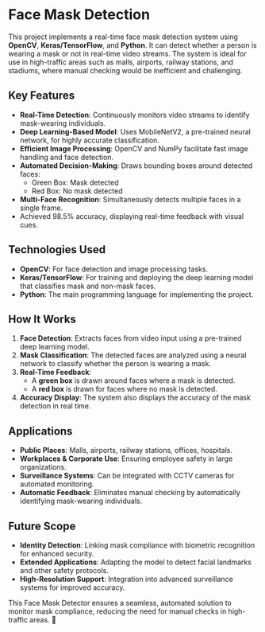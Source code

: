 # Face Mask Detection

This project implements a real-time face mask detection system using **OpenCV**, **Keras/TensorFlow**, and **Python**. It can detect whether a person is wearing a mask or not in real-time video streams. The system is ideal for use in high-traffic areas such as malls, airports, railway stations, and stadiums, where manual checking would be inefficient and challenging.

## Key Features

- **Real-Time Detection**: Continuously monitors video streams to identify mask-wearing individuals.
- **Deep Learning-Based Model**: Uses MobileNetV2, a pre-trained neural network, for highly accurate 
classification.
- **Efficient Image Processing**: OpenCV and NumPy facilitate fast image handling and face detection.
- **Automated Decision-Making**: Draws bounding boxes around detected faces:
	- Green Box: Mask detected
	- Red Box: No mask detected
- **Multi-Face Recognition**: Simultaneously detects multiple faces in a single frame.
- Achieved 98.5% accuracy, displaying real-time feedback with visual cues.

## Technologies Used

- **OpenCV**: For face detection and image processing tasks.
- **Keras/TensorFlow**: For training and deploying the deep learning model that classifies mask and non-mask faces.
- **Python**: The main programming language for implementing the project.

## How It Works

1. **Face Detection**: Extracts faces from video input using a pre-trained deep learning model.
2. **Mask Classification**: The detected faces are analyzed using a neural network to classify whether the person is wearing a mask.
4. **Real-Time Feedback**: 
   - A **green box** is drawn around faces where a mask is detected.
   - A **red box** is drawn for faces where no mask is detected.
5. **Accuracy Display**: The system also displays the accuracy of the mask detection in real time.

## Applications
- **Public Places**: Malls, airports, railway stations, offices, hospitals.
- **Workplaces & Corporate Use**: Ensuring employee safety in large organizations.
- **Surveillance Systems**: Can be integrated with CCTV cameras for automated monitoring.
- **Automatic Feedback**: Eliminates manual checking by automatically identifying mask-wearing individuals.

## Future Scope
- **Identity Detection**: Linking mask compliance with biometric recognition for enhanced security.
- **Extended Applications**: Adapting the model to detect facial landmarks and other safety protocols.
- **High-Resolution Support**: Integration into advanced surveillance systems for improved accuracy.


This Face Mask Detector ensures a seamless, automated solution to monitor mask compliance, reducing the need for manual checks in high-traffic areas. 🚀
